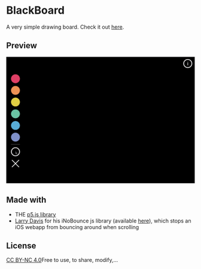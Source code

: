 # BlackBoard
A very simple drawing board.
Check it out [here](https://arnofaure.github.io/blackboard/).

## Preview
![Blackboard gif preview](assets/blackboard-preview.gif)

## Made with
- THE [p5.js library](https://github.com/processing/p5.js)
- [Larry Davis](https://github.com/lazd) for his iNoBounce js library (available [here](https://github.com/lazd/iNoBounce)), which stops an iOS webapp from bouncing around when scrolling

## License
[CC BY-NC 4.0](https://creativecommons.org/licenses/by-nc/4.0/)Free to use, to share, modify,...
